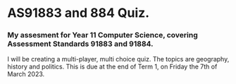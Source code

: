 # AS91883 and 884 Quiz.

### My assesment for Year 11 Computer Science, covering Assessment Standards 91883 and 91884.
I will be creating a multi-player, multi choice quiz.
The topics are geography, history and politics.
This is due at the end of Term 1, on Friday the 7th of March 2023.
